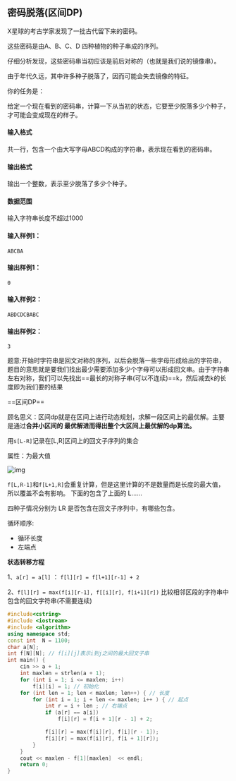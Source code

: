 ## 密码脱落(区间DP)

X星球的考古学家发现了一批古代留下来的密码。

这些密码是由A、B、C、D 四种植物的种子串成的序列。

仔细分析发现，这些密码串当初应该是前后对称的（也就是我们说的镜像串）。

由于年代久远，其中许多种子脱落了，因而可能会失去镜像的特征。

你的任务是：

给定一个现在看到的密码串，计算一下从当初的状态，它要至少脱落多少个种子，才可能会变成现在的样子。

#### 输入格式

共一行，包含一个由大写字母ABCD构成的字符串，表示现在看到的密码串。

#### 输出格式

输出一个整数，表示至少脱落了多少个种子。

#### 数据范围

输入字符串长度不超过1000

#### 输入样例1：

```
ABCBA
```

#### 输出样例1：

```
0
```

#### 输入样例2：

```
ABDCDCBABC
```

#### 输出样例2：

```
3
```

题意:开始时字符串是回文对称的序列，以后会脱落一些字母形成给出的字符串，题目的意思就是要我们找出最少需要添加多少个字母可以形成回文串。由于字符串左右对称，我们可以先找出==最长的对称子串(可以不连续)==k，然后减去k的长度即为我们要的结果



==区间DP==

顾名思义：区间dp就是在区间上进行动态规划，求解一段区间上的最优解。主要是通过**合并小区间的 最优解进而得出整个大区间上最优解的dp算法。**

用`s[L-R]`记录在[L,R]区间上的回文子序列的集合

属性：为最大值

![img](https://cdn.jsdelivr.net/gh/moon-Light404/my_picgo@master/img/20210327184534.jpeg)

`f[L,R-1]`和`f[L+1,R]`会重复计算，但是这里计算的不是数量而是长度的最大值，所以覆盖不会有影响。 下面的包含了上面的 L......

四种子情况分别为 LR 是否包含在回文子序列中，有哪些包含。

循环顺序:

- 循环长度
- 左端点

**状态转移方程**

1、`a[r] = a[l]` ： `f[l][r] = f[l+1][r-1] + 2`

2、`f[l][r] = max(f[i][r-1], f[[i][r], f[i+1][r])` 比较相邻区段的字符串中包含的回文字符串(不需要连续)

```c++
#include<cstring>
#include <iostream>
#include <algorithm>
using namespace std;
const int  N = 1100;
char a[N];
int f[N][N]; // f[i][j]表示i到j之间的最大回文子串
int main() {
	cin >> a + 1;
	int maxlen = strlen(a + 1);
	for (int i = 1; i <= maxlen; i++)
		f[i][i] = 1; // 初始化
	for (int len = 1; len < maxlen; len++) { // 长度
		for (int i = 1; i + len <= maxlen; i++ ) { // 起点
			int r = i + len ; // 右端点
			if (a[r] == a[i])
				f[i][r] = f[i + 1][r - 1] + 2;

			f[i][r] = max(f[i][r], f[i][r - 1]);
			f[i][r] = max(f[i][r], f[i + 1][r]);
		}
	}
	cout << maxlen - f[1][maxlen]  << endl;
	return 0;
}
```

